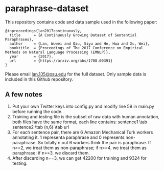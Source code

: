 # paraphrase-dataset
This repository contains code and data sample used in the following paper:

	@inproceedings{lan2017continuously,
  	  title      = {A Continuously Growing Dataset of Sentential Paraphrases},
  	  author     = {Lan, Wuwei and Qiu, Siyu and He, Hua and Xu, Wei},
  	  booktitle  = {Proceedings of The 2017 Conference on Empirical Methods on Natural Language Processing (EMNLP)},
  	  year       = {2017},
  	  url        = {https://arxiv.org/abs/1708.00391}
  	} 

Please email lan.105@osu.edu for the full dataset. Only sample data is included in this Github repository.

## A few notes
1. Put your own Twitter keys into config.py and modify line 59 in main.py before running the code.
2. Training and testing file is the subset of raw data with human annotation, both files have the same format, each line contains: sentence1 \tab sentence2 \tab (n,6) \tab url
3. For each sentence pair, there are 6 Amazon Mechanical Turk workers annotating it. 1 representa paraphrase and 0 represents non-paraphrase. So totally n out 6 workers think the pair is paraphrase. If n<=2, we treat them as non-paraphrase; if n>=4, we treat them as paraphrase; if n==3, we discard them.
4. After discarding n==3, we can get 42200 for training and 9324 for testing.
